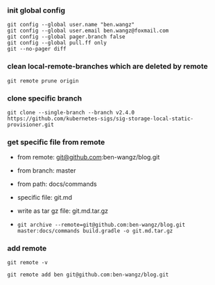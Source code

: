 ### init global config

```shell
git config --global user.name "ben.wangz"
git config --global user.email ben.wangz@foxmail.com
git config --global pager.branch false
git config --global pull.ff only
git --no-pager diff
```

### clean local-remote-branches which are deleted by remote

```shell
git remote prune origin
```

### clone specific branch

```shell
git clone --single-branch --branch v2.4.0 https://github.com/kubernetes-sigs/sig-storage-local-static-provisioner.git
```

### get specific file from remote

* from remote: git@github.com:ben-wangz/blog.git
* from branch: master
* from path: docs/commands
* specific file: git.md
* write as tar gz file: git.md.tar.gz

* ```shell
  git archive --remote=git@github.com:ben-wangz/blog.git master:docs/commands build.gradle -o git.md.tar.gz
  ```

### add remote

```shell
git remote -v
```

```shell
git remote add ben git@github.com:ben-wangz/blog.git
```